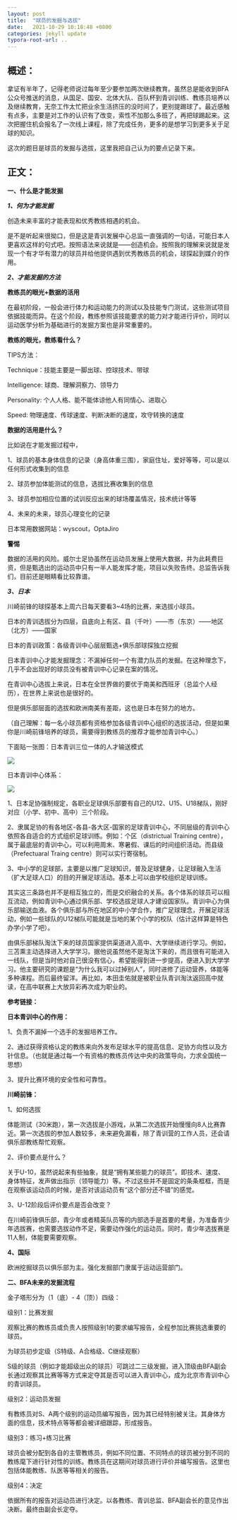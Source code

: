 ```yaml
---
layout: post
title:  "球员的发掘与选拔"
date:   2021-10-29 10:18:48 +0800
categories: jekyll update
typora-root-url: ..
---
```


## 概述：

拿证有半年了，记得老师说过每年至少要参加两次继续教育。虽然总是能收到BFA公众号推送的消息，从国足、国安、北体大队、百队杯到青训训练、教练员培养以及继续教育，无奈工作太忙把业余生活挤压的没时间了，更别提踢球了。最近感触有点多，主要是对工作的认识有了改变，索性不加那么多班了，再把球踢起来。这次把握住机会报名了一次线上课程，除了完成任务，更多的是想学习到更多关于足球的知识。

这次的题目是球员的发掘与选拔，这里我把自己认为的要点记录下来。

## 正文：

**一、什么是才能发掘**

***1、何为才能发掘***

创造未来丰富的才能表现和优秀教练相遇的机会。

是不是听起来很拗口，但是这是青训发展中心总监一直强调的一句话，可能日本人更喜欢这样的句式吧。按照语法来说就是——创造机会。按照我的理解来说就是发现一个有才华有潜力的球员并给他提供遇到优秀教练员的机会，球探起到媒介的作用。



***2、才能发掘的方法***

**教练员的眼光+数据的活用**

在最初阶段，一般会进行体力和运动能力的测试以及技能专门测试，这些测试项目依据技能而异。在这个阶段，教练参照该技能要求的能力对才能进行评价，同时以运动医学分析为基础进行的发掘方案也是非常重要的。

**教练的眼光，教练看什么？**

TIPS方法：

Technique：技能主要是一脚出球、控球技术、带球

Intelligence: 球商、理解洞察力、领导力

Personality: 个人人格、能不能体谅他人有同情心、进取心

Speed: 物理速度、传球速度、判断决断的速度，攻守转换的速度

**数据的活用是什么？**

比如说在才能发掘过程中，

1、球员的基本身体信息的记录（身高体重三围），家庭住址，爱好等等，可以是以任何形式收集到的信息

2、球员参加体能测试的信息，选拔比赛收集到的信息

3、球员参加相应位置的试训反应出来的球场覆盖情况，技术统计等等

4、未来的未来，球员心理变化的记录

日本常用数据网站：wyscout，OptaJiro

**警惕**

数据的活用的风险。威尔士足协虽然在运动员发展上使用大数据，并为此耗费巨资，但是甄选出的运动员中只有一半人能发挥才能，项目以失败告终。总监告诉我们，目前还是眼睛看比较靠谱。



***3、日本***

川崎前锋的球探基本上周六日每天要看3~4场的比赛，来选拔小球员。

日本的青训选拔分为四层，自底向上有区、县（千叶）——市（东京）——地区（北方）——国家

日本的青训政策：各级青训中心层层甄选+俱乐部球探独立挖掘

日本青训中心才能发掘理念：不漏掉任何一个有潜力队员的发掘。在这种理念下，几乎不会出现好的球员没有被青训中心记录在案的情况。

在青训中心选拔上来说，日本在全世界做的要优于南美和西班牙（总监个人经历），在世界上来说也是很好的。

但是俱乐部层面的选拔和欧洲南美有差距，这也是日本在努力的地方。

（自己理解：每一名小球员都有资格参加各级青训中心组织的选拔活动，但是如果你是川崎前锋培养的球员，需要得到教练员的推荐才能参加青训中心。）

下面贴一张图：日本青训三位一体的人才输送模式

![](/source/football_player_development/Japan-three-path.png)

日本青训中心体系：

![](/source/football_player_development/national_tracen_info.jpg)



1、日本足协强制规定，各职业足球俱乐部要有自己的U12、U15、U18梯队，刚好对应（小学、初中、高中）三个阶段。

2、隶属足协的有各地区-各县-各大区-国家的足球青训中心，不同层级的青训中心依照各自适合的方式组织足球训练。例如：个区（districtual Training centre），属于最底层的青训中心，可以利用周末、寒暑假、课后的时间组织活动。而县级（Prefectuaral Traing centre）则可以实行寄宿制。

3、中小学的足球部，主要是以推广足球知识，普及足球健身，让足球融入生活（扩大足球人口）的目的开展足球活动。基本上可以由学校组织足球训练。

其实这三条路也并不是相互独立的，而是交织融合的关系。各个体系的球员可以相互流动，例如青训中心通过俱乐部、学校选拔足球人才建设国家队。青训中心为俱乐部输送血液。各个俱乐部与所在地区的中小学合作，推广足球理念，开展足球活动，例如一些球队的U12梯队可能就是当地的某个小学的校队（估计这样算是特色办学小学了吧）。

由俱乐部梯队淘汰下来的球员国家提供渠道进入高中、大学继续进行学习。例如，三苫熏主动选择进入大学学习。据他说虽然他不是淘汰下来的，而且很有可能进入一线队，但是当时他对自己很没有信心，希望能得到进一步提高，便进入到大学学习。他主要研究的课题是“为什么我可以过掉别人”，同时进修了运动营养，体能等多种课程。而后最终留洋。再比如，本田圭佑就是被职业队青训淘汰返回高中就读，在高中联赛上大放异彩再次成为职业的。

**参考链接：**

[日本足球青训]: https://www.jfa.jp/eng/youth_development/
[左手校园足球，右手青训体系，日本足球是如何养成的？]: https://www.sohu.com/a/288792239_415197
[日本青少年足球培训体系]: https://www.163.com/dy/article/FR802FIV0529PK72.html



**日本青训中心的作用：**

1、负责不漏掉一个选手的发掘培养工作。

2、通过获得资格认定的教练来向外发布足球水平的提高信息、足协方向性以及方针信息。（也就是通过每一个有资格的教练员传达中央的政策导向，力求全国统一思想）

3、提升比赛环境的安全性和可靠性。



**川崎前锋：**

1、如何选拔

体能测试（30米跑），第一次选拔是小游戏，从第二次选拔开始慢慢向8人比赛靠近。第一次选拔的参加人数较多，未来避免漏看，除了青训营的工作人员，还会请俱乐部教练帮忙观察。

2、评价要点是什么？

关于U-10，虽然说起来有些抽象，就是“拥有某些能力的球员”。即技术、速度、身体特征，发声做出指示（领导能力）等。不过这些并不是固定的条条框框，而是在观察该运动员的时候，是否对该运动员有“这个部分还不错”的感觉。

3、U-12阶段后评价要点是否会改变？

在川崎前锋俱乐部，青少年或者精英队员等的内部选手是首要的考量，为准备青少年选拔赛，也需要选拔动作不足，需要动作强化的运动员。同时，青少年选拔赛是11人制，体能要需要观察。



**4、国际**

欧洲挖掘球员以俱乐部为主。强化发掘部门隶属于运动运营部门。



**二、BFA未来的发掘流程**

金子塔形分为（1（底）- 4（顶））四级：

级别1：比赛发掘

观察比赛的教练员或负责人按照级别1的要求编写报告，全程参加比赛挑选重要的球员。

为球员初步定级（S特级、A合格级、C继续观察）

S级的球员（例如才能超级出众的球员）可跳过二三级发掘，进入顶级由BFA副会长通过观察其比赛等等方式来定夺其是否可以进入青训中心，成为北京市青训中心的青训球员。

级别2：运动员发掘

有教练员对S、A两个级别的运动员编写报告，因为其已经特别被关注。其身体方面的信息，技术特点等等都会被详细跟踪，形成报告。

级别3：练习+练习比赛

球员会被分配到各自的主管教练员，例如不同位置、不同特点的球员被分到不同的教练麾下进行针对性的训练。教练员在这期间对球员进行评价并编写报告。这里也包括体能教练、队医等等相关的报告。

级别4：决定

依据所有的报告对运动员进行决定。以各教练、青训总监、BFA副会长的意见作出决断。最终由副会长定夺。









